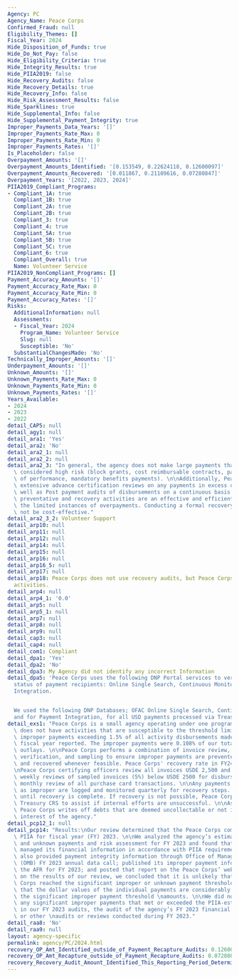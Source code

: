 ```yaml
---
Agency: PC
Agency_Name: Peace Corps
Confirmed_Fraud: null
Eligibility_Themes: []
Fiscal_Year: 2024
Hide_Disposition_of_Funds: true
Hide_Do_Not_Pay: false
Hide_Eligibility_Criteria: true
Hide_Integrity_Results: true
Hide_PIIA2019: false
Hide_Recovery_Audits: false
Hide_Recovery_Details: true
Hide_Recovery_Info: false
Hide_Risk_Assessment_Results: false
Hide_Sparklines: true
Hide_Supplemental_Info: false
Hide_Supplemental_Payment_Integrity: true
Improper_Payments_Data_Years: '[]'
Improper_Payments_Rate_Max: 0
Improper_Payments_Rate_Min: 0
Improper_Payments_Rates: '[]'
Is_Placeholder: false
Overpayment_Amounts: '[]'
Overpayment_Amounts_Identified: '[0.153549, 0.22624118, 0.12600097]'
Overpayment_Amounts_Recovered: '[0.011867, 0.21109616, 0.07280847]'
Overpayment_Years: '[2022, 2023, 2024]'
PIIA2019_Compliant_Programs:
- Compliant_1A: true
  Compliant_1B: true
  Compliant_2A: true
  Compliant_2B: true
  Compliant_3: true
  Compliant_4: true
  Compliant_5A: true
  Compliant_5B: true
  Compliant_5C: true
  Compliant_6: true
  Compliant_Overall: true
  Name: Volunteer Service
PIIA2019_NonCompliant_Programs: []
Payment_Accuracy_Amounts: '[]'
Payment_Accuracy_Rate_Max: 0
Payment_Accuracy_Rate_Min: 0
Payment_Accuracy_Rates: '[]'
Risks:
  AdditionalInformation: null
  Assessments:
  - Fiscal_Year: 2024
    Program_Name: Volunteer Service
    Slug: null
    Susceptible: 'No'
  SubstantialChangesMade: 'No'
Technically_Improper_Amounts: '[]'
Underpayment_Amounts: '[]'
Unknown_Amounts: '[]'
Unknown_Payments_Rate_Max: 0
Unknown_Payments_Rate_Min: 0
Unknown_Payments_Rates: '[]'
Years_Available:
- 2024
- 2023
- 2022
detail_CAP5: null
detail_agy1: null
detail_ara1: 'Yes'
detail_ara2: 'No'
detail_ara2_1: null
detail_ara2_2: null
detail_ara2_3: "In general, the agency does not make large payments that would be\
  \ considered high risk (block grants, cost reimbursable contracts, payments in advance\
  \ of performance, mandatory benefits payments). \n\nAdditionally, Peace Corps performs\
  \ extensive advance certification reviews on any payments in excess of $2500 as\
  \ well as Post payment audits of disbursements on a continuous basis. \n\nThese\
  \ preventative and recovery activities are an effective and efficient way of identifying\
  \ the limited instances of overpayments. Conducting a formal recovery audit would\
  \ not be cost-effective."
detail_ara2_3_2: Volunteer Support
detail_arp10: null
detail_arp11: null
detail_arp12: null
detail_arp14: null
detail_arp15: null
detail_arp16: null
detail_arp16_5: null
detail_arp17: null
detail_arp18: Peace Corps does not use recovery audits, but Peace Corps uses recovery
  activities.
detail_arp4: null
detail_arp4_1: '0.0'
detail_arp5: null
detail_arp5_1: null
detail_arp7: null
detail_arp8: null
detail_arp9: null
detail_cap3: null
detail_cap4: null
detail_com1: Compliant
detail_dpa1: 'Yes'
detail_dpa2: 'No'
detail_dpa3: My Agency did not identify any incorrect Information
detail_dpa5: 'Peace Corps uses the following DNP Portal services to verify eligibility
  status of payment recipients: Online Single Search, Continuous Monitoring, and Payment
  Integration.


  We used the following DNP Databases; OFAC Online Single Search, Continuous Monitoring,
  and for Payment Integration, for all USD payments processed via Treasury.'
detail_exs1: "Peace Corps is a small agency operating under one program. Peace Corps\
  \ does not have activities that are susceptible to the threshold limits for significant\
  \ improper payments exceeding 1.5% of all activity disbursements made during the\
  \ fiscal year reported. The improper payments were 0.108% of our total agency FY24\
  \ outlays. \n\nPeace Corps performs a combination of invoice review, post-audit\
  \ verification, and sampling to ensure improper payments are prevented, identified,\
  \ and recovered whenever feasible. Peace Corps' recovery rate in FY24 was 57.78%.\n\
  \nPeace Corps certifying officers review all invoices USDE 2,500 and above and perform\
  \ weekly reviews of sampled invoices (5%) below USDE 2500 for disbursements and\
  \ monthly review of all purchase card transactions. \n\nAny payments identified\
  \ as improper are logged and monitored quarterly for recovery steps. Follow up continues\
  \ until recovery is complete. If recovery is not possible, Peace Corps engages with\
  \ Treasury CRS to assist if internal efforts are unsuccessful. \n\nAs a last resort,\
  \ Peace Corps writes off debts that are deemed uncollectable or not in the best\
  \ interest of the agency."
detail_pcp12_1: null
detail_pcp14: "Results:\nOur review determined that the Peace Corps complied with\
  \ PIIA for fiscal year (FY) 2023. \n\nWe analyzed the agency’s estimate of improper\
  \ and unknown payments and risk assessment for FY 2023 and found that the agency\
  \ managed its financial information in accordance with PIIA requirements. The agency\
  \ also provided payment integrity information through Office of Management and Budget’s\
  \ (OMB) FY 2023 annual data call; published its improper payment information in\
  \ the AFR for FY 2023; and posted that report on the Peace Corps’ website.\n\nBased\
  \ on the results of our review, we concluded that it is unlikely that the Peace\
  \ Corps reached the significant improper or unknown payment threshold.2 We noted\
  \ that the dollar values of the individual payments are considerably lower than\
  \ the significant improper payment threshold \namounts. \n\nWe did not identify\
  \ any significant improper payments that met or exceeded the PIIA-established threshold\
  \ in our FY 2023 audits, the audit of the agency’s FY 2023 financial statements,\
  \ or other \naudits or reviews conducted during FY 2023."
detail_raa8: 'No'
detail_raa9: null
layout: agency-specific
permalink: agency/PC/2024.html
recovery_OP_Amt_Identified_outside_of_Payment_Recapture_Audits: 0.12600097
recovery_OP_Amt_Recapture_outside_of_Payment_Recapture_Audits: 0.07280847
recovery_Recovery_Audit_Amount_Identified_This_Reporting_Period_Determined_Not_Collectable_Rate: 0.0
---
```

